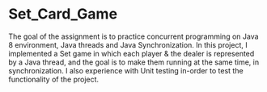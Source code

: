 # Set_Card_Game
The goal of the assignment is to practice concurrent programming on Java 8 environment, Java threads and Java Synchronization.
In this project, I implemented a Set game in which each player & the dealer is represented by a Java thread, and the goal is to make them running at the same time, in synchronization.
I also experience with Unit testing in-order to test the functionality of the project. 
